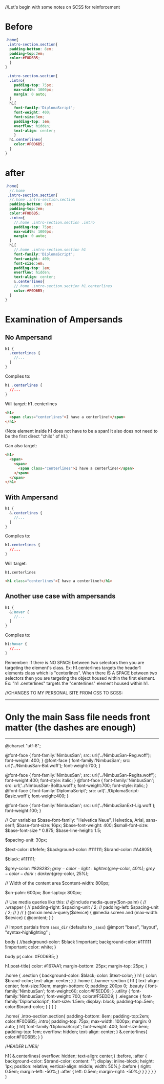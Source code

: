 //Let's begin with some notes on SCSS for reinforcement

# Before

```scss
.home{
 .intro-section.section{
  padding-bottom: 8em;
  padding-top:2em;
  color:#F0D6B5;
  }
}

 .intro-section.section{
  .intro{
    padding-top: 75px;
    max-width: 1000px;
    margin: 0 auto;
  }
  h1{
    font-family:'DiplomaScript';
    font-weight: 400;
    font-size:5em;
    padding-top: 1em;
    overflow: hidden;
    text-align: center;
    }
  h1.centerlines{
    color:#F0D6B5;
  }
}
```

# after

```scss
.home{
  //.home
 .intro-section.section{
  //.home .intro-section.section
  padding-bottom: 8em;
  padding-top:2em;
  color:#F0D6B5;
  .intro{
    //.home .intro-section.section .intro
    padding-top: 75px;
    max-width: 1000px;
    margin: 0 auto;
  }
  h1{
    //.home .intro-section.section h1
    font-family:'DiplomaScript';
    font-weight: 400;
    font-size:5em;
    padding-top: 1em;
    overflow: hidden;
    text-align: center;
    &.centerlines{
    //.home .intro-section.section h1.centerlines
    color:#F0D6B5;
  }
}
```


# Examination of Ampersands

## No Ampersand

```scss
h1 {
  .centerlines {
    //...
  }
}
```

Compiles to:
```css
h1 .centerlines {
  //...
}
```

Will target: h1 .centerlines
```html
<h1>
  <span class="centerlines">I have a centerline!</span>
</h1>
```

(Note element inside h1 does not have to be a span! It also does not need to be the first direct "child" of h1.)

Can also target:
```html
<h1>
  <span>
    <span>
      <span class="centerlines">I have a centerline!</span>
    </span>
  </span>
</h1>
```

## With Ampersand

```scss
h1 {
  &.centerlines {
    //...
  }
}
```

Compiles to:

```css
h1.centerlines {
  //...
}
```

Will target:

`h1.centerlines`

```html
<h1 class="centerlines">I have a centerline!</h1>
```

## Another use case with ampersands

```scss
h1 {
  &:hover {
    //...
  }
}
```

Compiles to:

```css
h1:hover {
  //...
}
```

Remember:
  If there is NO SPACE between two selectors then you are targeting the element's class. Ex:
  h1.centerlines targets the header1 elements class which is "centerlines".
  When there IS A SPACE between two selectors then you are targeting the object housed within the first element. Ex:
  "h1 .centerlines" targets the "centerlines" element housed within h1.

//CHANGES TO MY PERSONAL SITE FROM CSS TO SCSS:

---
# Only the main Sass file needs front matter (the dashes are enough)
---
@charset "utf-8";

@font-face {
    font-family:'NimbusSan';
    src: url('../NimbusSan-Reg.woff');
    font-weight: 400;
}
@font-face {
    font-family:'NimbusSan';
    src: url('../NimbusSan-Bol.woff');
    font-weight:700;
}

@font-face {
    font-family:'NimbusSan';
    src: url('../NimbusSan-RegIta.woff');
    font-weight:400;
    font-style: italic;
}
@font-face {
    font-family:'NimbusSan';
    src: url('../NimbusSan-BolIta.woff');
    font-weight:700;
    font-style: italic;
}
@font-face {
    font-family:'DiplomaScript';
    src: url('../DiplomaScript-Basic.woff');
    font-weight:400;
}

@font-face {
    font-family:'NimbusSan';
    src: url('../NimbusSanExt-Lig.woff');
    font-weight:100;
}

// Our variables
$base-font-family: "Helvetica Neue", Helvetica, Arial, sans-serif;
$base-font-size:   16px;
$base-font-weight: 400;
$small-font-size:  $base-font-size * 0.875;
$base-line-height: 1.5;

$spacing-unit:     30px;

$text-color:       #fefefe;
$background-color: #111111;
$brand-color:      #A48051;

$black:            #111111;

$grey-color:       #828282;
$grey-color-light: lighten($grey-color, 40%);
$grey-color-dark:  darken($grey-color, 25%);



// Width of the content area
$content-width:    800px;

$on-palm:          600px;
$on-laptop:        800px;



// Use media queries like this:
// @include media-query($on-palm) {
//     .wrapper {
//         padding-right: $spacing-unit / 2;
//         padding-left: $spacing-unit / 2;
//     }
// }
@mixin media-query($device) {
    @media screen and (max-width: $device) {
        @content;
    }
}



// Import partials from `sass_dir` (defaults to `_sass`)
@import
        "base",
        "layout",
        "syntax-highlighting"
;

body {
  //background-color: $black !important;
  background-color: #111111 !important;
  color: white;
}

body p{
  color: #F0D6B5;
}

h1.post-title{
  color: #167AA1;
  margin-bottom: 25px;
  margin-top: 25px;
}

.home {
  .section {
    background-color: $black;
    color: $text-color;
  }
  h1 {
    color: $brand-color;
    text-align: center;
  }
}
.home {
  .banner-section {
    h1 {
      text-align: center;
      font-size:10em;
      margin-bottom: 0;
      padding: 200px 0;
      .beauty {
font-family:'NimbusSan';
font-weight:60;
color:#F5EDD9;
      }
      .utility {
font-family:'NimbusSan';
font-weight: 700;
color:#F5EDD9;
      }
      .elegance {
font-family:'DiplomaScript';
font-size: 1.5em;
display: block;
padding-top:.5em;
color:$brand-color;
      }
    }
  }
}

.home{
 .intro-section.section{
  padding-bottom: 8em;
  padding-top:2em;
  color:#F0D6B5;
    .intro{
    padding-top: 75px;
    max-width: 1000px;
    margin: 0 auto;
  }
    h1{
    font-family:'DiplomaScript';
    font-weight: 400;
    font-size:5em;
    padding-top: 1em;
    overflow: hidden;
    text-align: center;
    }
    &.centerlines{
    color:#F0D6B5;
  }
}

/*HEADER LINES*/

h1{
&.centerlines{
overflow: hidden;
text-align: center;}
  :before,
  :after {
 background-color: $brand-color;
 content: "";
 display: inline-block;
 height: 1px;
 position: relative;
 vertical-align: middle;
 width: 50%;}
  :before {
 right: 0.5em;
 margin-left: -50%;}
  :after {
 left: 0.5em;
 margin-right: -50%;}
            }
          }
        }
      }
    }
  }
